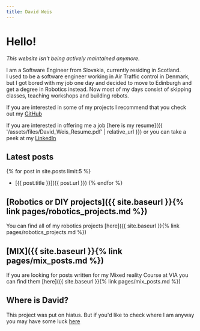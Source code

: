 ```yaml
---
title: David Weis
---
```


# Hello!

_This website isn't being actively maintained anymore._

I am a Software Engineer from Slovakia, currently residing in Scotland.  
I used to be a software engineer working in Air Traffic control in Denmark, but I got bored with my job one day and decided to move to Edinburgh and get a degree in Robotics instead. Now most of my days consist of skipping classes, teaching workshops and building robots.  

If you are interested in some of my projects I recommend that you check out my [GitHub](https://github.com/dmweis)  

If you are interested in offering me a job [here is my resume]({{ '/assets/files/David_Weis_Resume.pdf' | relative_url }}) or you can take a peek at my [LinkedIn](https://www.linkedin.com/in/david-weis/)

## Latest posts

{% for post in site.posts limit:5 %}
- [{{ post.title }}]({{ post.url }})
{% endfor %}

## [Robotics or DIY projects]({{ site.baseurl }}{% link pages/robotics_projects.md %})

You can find all of my robotics projects [here]({{ site.baseurl }}{% link pages/robotics_projects.md %})

## [MIX]({{ site.baseurl }}{% link pages/mix_posts.md %})

If you are looking for posts written for my Mixed reality Course at VIA you can find them [here]({{ site.baseurl }}{% link pages/mix_posts.md %})

## Where is David?

This project was put on hiatus. But if you'd like to check where I am anyway you may have some luck [here](http://aprs.fi/?call=2M0WUE)

